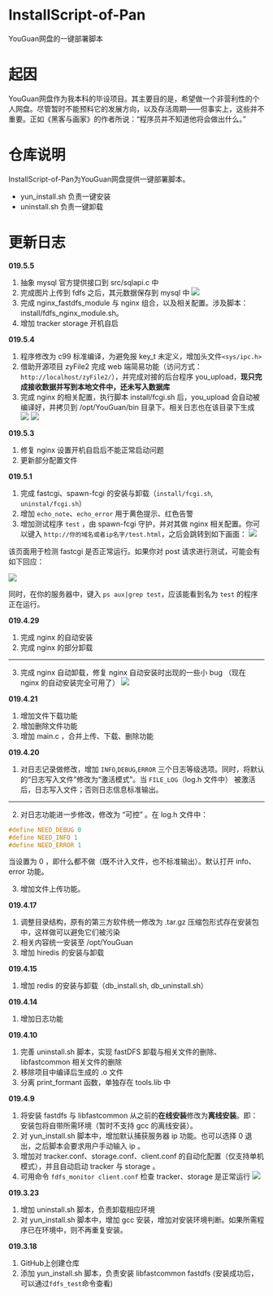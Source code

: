 # InstallScript-of-Pan
YouGuan网盘的一键部署脚本

# 起因
YouGuan网盘作为我本科的毕设项目。其主要目的是，希望做一个非营利性的个人网盘。尽管暂时不能预料它的发展方向，以及存活周期——但事实上，这些并不重要。正如《黑客与画家》的作者所说：“程序员并不知道他将会做出什么。”

# 仓库说明
InstallScript-of-Pan为YouGuan网盘提供一键部署脚本。

- yun_install.sh 负责一键安装
- uninstall.sh 负责一键卸载

# 更新日志

**019.5.5**
1. 抽象 mysql 官方提供接口到 src/sqlapi.c 中
2. 完成图片上传到 fdfs 之后，其元数据保存到 mysql 中
![](./img/Snipaste_2019-05-05_11-08-19.png)
3. 完成 nginx_fastdfs_module 与 nginx 组合，以及相关配置。涉及脚本：install/fdfs_nginx_module.sh。
4. 增加 tracker storage 开机自启

**019.5.4**
1. 程序修改为 c99 标准编译，为避免报 key_t 未定义，增加头文件`<sys/ipc.h>`
2. 借助开源项目 zyFile2 完成 web 端简易功能（访问方式：`http://localhost/zyFile2/`），并完成对接的后台程序 you_upload，**现只完成接收数据并写到本地文件中，还未写入数据库**
3. 完成 nginx 的相关配置，执行脚本 install/fcgi.sh 后，you_upload 会自动被编译好，并拷贝到 /opt/YouGuan/bin 目录下。相关日志也在该目录下生成
![](./img/Snipaste_2019-05-04_13-58-45.png)
![](./img/Snipaste_2019-05-04_13-58-00.png)

**019.5.3**
1. 修复 nginx 设置开机自启后不能正常启动问题
2. 更新部分配置文件

**019.5.1**
1. 完成 fastcgi、spawn-fcgi 的安装与卸载（`install/fcgi.sh`, `uninstal/fcgi.sh`）
2. 增加 `echo_note`、`echo_error` 用于黄色提示、红色告警
3. 增加测试程序 `test` ，由 spawn-fcgi 守护，并对其做 nginx 相关配置。你可以键入 `http://你的域名或者ip名字/test.html`，之后会跳转到如下画面：
![](./img/Snipaste_2019-05-01_21-25-47.png)

该页面用于检测 fastcgi 是否正常运行。如果你对 post 请求进行测试，可能会有如下回应：

![](./img/Snipaste_2019-05-01_21-26-15.png)

同时，在你的服务器中，键入 `ps aux|grep test`，应该能看到名为 `test` 的程序正在运行。

**019.4.29**
1. 完成 nginx 的自动安装
2. 完成 nginx 的部分卸载

---

3. 完成 nginx 自动卸载，修复 nginx 自动安装时出现的一些小 bug （现在 nginx 的自动安装完全可用了）
![](./img/Snipaste_2019-04-29_09-39-50.png)

**019.4.21**
1. 增加文件下载功能
2. 增加删除文件功能
3. 增加 main.c ，合并上传、下载、删除功能

**019.4.20**
1. 对日志记录做修改，增加 `INFO`,`DEBUG`,`ERROR` 三个日志等级选项。同时，将默认的“日志写入文件”修改为“激活模式”。当 `FILE_LOG`（log.h 文件中） 被激活后，日志写入文件；否则日志信息标准输出。

---

2. 对日志功能进一步修改，修改为 “可控” 。在 log.h 文件中：
```c
#define NEED_DEBUG 0
#define NEED_INFO 1
#define NEED_ERROR 1
```
当设置为 0 ，即什么都不做（既不计入文件，也不标准输出）。默认打开 info、error 功能。

3. 增加文件上传功能。

**019.4.17**
1. 调整目录结构，原有的第三方软件统一修改为 .tar.gz 压缩包形式存在安装包中，这样做可以避免它们被污染
2. 相关内容统一安装至 /opt/YouGuan 
3. 增加 hiredis 的安装与卸载

**019.4.15**
1. 增加 redis 的安装与卸载（db_install.sh, db_uninstall.sh）

**019.4.14**
1. 增加日志功能

**019.4.10**
1. 完善 uninstall.sh 脚本，实现 fastDFS 卸载与相关文件的删除、libfastcommon 相关文件的删除
2. 移除项目中编译后生成的 .o 文件
3. 分离 print_formant 函数，单独存在 tools.lib 中

**019.4.9**
1. 将安装 fastdfs 与 libfastcommon 从之前的**在线安装**修改为**离线安装**。即：安装包将自带所需环境（暂时不支持 gcc 的离线安装）。
2. 对 yun_install.sh 脚本中，增加默认捕获服务器 ip 功能。也可以选择 0 退出，之后脚本会要求用户手动输入 ip 。
3. 增加对 tracker.conf、storage.conf、client.conf 的自动化配置（仅支持单机模式），并且自动启动 tracker 与 storage 。
4. 可用命令 `fdfs_monitor client.conf` 检查 tracker、storage 是正常运行
![](./img/Snipaste_2019-04-09_11-35-05.png)

**019.3.23**
1. 增加 uninstall.sh 脚本，负责卸载相应环境
2. 对 yun_install.sh 脚本中，增加 gcc 安装，增加对安装环境判断。如果所需程序已在环境中，则不再重复安装。

**019.3.18**
1. GitHub上创建仓库
2. 添加 yun_install.sh 脚本，负责安装 libfastcommon fastdfs (安装成功后，可以通过`fdfs_test`命令查看)
